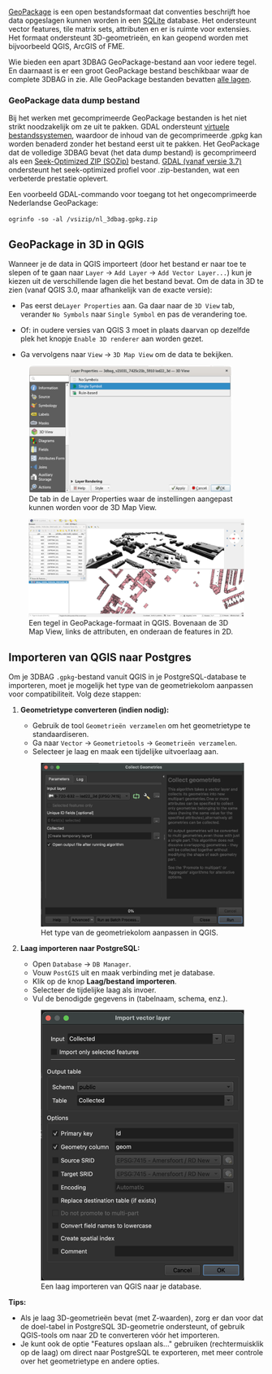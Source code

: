 [GeoPackage](https://www.geopackage.org) is een open bestandsformaat dat conventies beschrijft hoe data opgeslagen kunnen worden in een [SQLite](https://www.sqlite.org/index.html) database. Het ondersteunt vector features, tile matrix sets, attributen en er is ruimte voor extensies. Het formaat ondersteunt 3D-geometrieën, en kan geopend worden met bijvoorbeeld QGIS, ArcGIS of FME.

Wie bieden een apart 3DBAG GeoPackage-bestand aan voor iedere tegel. En daarnaast is er een groot GeoPackage bestand beschikbaar waar de complete 3DBAG in zie. Alle GeoPackage bestanden bevatten [alle lagen](../../schema/layers/#data-layers).

### GeoPackage data dump bestand
Bij het werken met gecomprimeerde GeoPackage bestanden is het niet strikt noodzakelijk om ze uit te pakken.
GDAL ondersteunt [virtuele bestandssystemen](https://gdal.org/user/virtual_file_systems.html#vsizip-zip-archives), waardoor de inhoud van de gecomprimeerde .gpkg kan worden benaderd zonder het bestand eerst uit te pakken.
Het GeoPackage dat de volledige 3DBAG bevat (het data dump bestand) is gecomprimeerd als een [Seek-Optimized ZIP (SOZip)](https://gdal.org/user/virtual_file_systems.html#sozip-seek-optimized-zip) bestand.
[GDAL (vanaf versie 3.7)](https://gdal.org/user/virtual_file_systems.html#sozip-seek-optimized-zip) ondersteunt het seek-optimized profiel voor .zip-bestanden, wat een verbeterde prestatie oplevert.

Een voorbeeld GDAL-commando voor toegang tot het ongecomprimeerde Nederlandse GeoPackage:

`ogrinfo -so -al /vsizip/nl_3dbag.gpkg.zip`

## GeoPackage in 3D in QGIS

Wanneer je de data in QGIS importeert (door het bestand er naar toe te slepen of te gaan naar `Layer` -> `Add Layer` -> `Add Vector Layer...`) kun je kiezen uit de verschillende lagen die het bestand bevat. Om de data in 3D te zien (vanaf QGIS 3.0, maar afhankelijk van de exacte versie):

- Pas eerst de`Layer Properties` aan. Ga daar naar de `3D View` tab, verander `No Symbols` naar `Single Symbol` en pas de verandering toe.
- Of: in oudere versies van QGIS 3 moet in plaats daarvan op dezelfde plek het knopje `Enable 3D renderer` aan worden gezet. 

- Ga vervolgens naar `View` -> `3D Map View` om de data te bekijken.

<figure>
  <a href="../../../images_common/gpkg.png">
    <img src="../../../images_common/gpkg.png" width="400" />
  </a>
  <figcaption>De tab in de Layer Properties waar de instellingen aangepast kunnen worden voor de 3D Map View.</figcaption>
</figure>


<figure>
  <a href="../../../images_common/gpkg2.png">
    <img src="../../../images_common/gpkg2.png" />
  </a>
  <figcaption>Een tegel in GeoPackage-formaat in QGIS. Bovenaan de 3D Map View, links de attributen, en onderaan de features in 2D.</figcaption>
</figure>

## Importeren van QGIS naar Postgres

Om je 3DBAG `.gpkg`-bestand vanuit QGIS in je PostgreSQL-database te importeren, moet je mogelijk het type van de geometriekolom aanpassen voor compatibiliteit. Volg deze stappen:

1. **Geometrietype converteren (indien nodig):**
   - Gebruik de tool `Geometrieën verzamelen` om het geometrietype te standaardiseren.
   - Ga naar `Vector` → `Geometrietools` → `Geometrieën verzamelen`.
   - Selecteer je laag en maak een tijdelijke uitvoerlaag aan.

   <figure>
     <a href="../../../images_common/gpkg3.png">
       <img src="../../../images_common/gpkg3.png" />
     </a>
     <figcaption>Het type van de geometriekolom aanpassen in QGIS.</figcaption>
   </figure>

2. **Laag importeren naar PostgreSQL:**
   - Open `Database` → `DB Manager`.
   - Vouw `PostGIS` uit en maak verbinding met je database.
   - Klik op de knop **Laag/bestand importeren**.
   - Selecteer de tijdelijke laag als invoer.
   - Vul de benodigde gegevens in (tabelnaam, schema, enz.).

   <figure>
     <a href="../../../images_common/gpkg4.png">
       <img src="../../../images_common/gpkg4.png" />
     </a>
     <figcaption>Een laag importeren van QGIS naar je database.</figcaption>
   </figure>

**Tips:**
- Als je laag 3D-geometrieën bevat (met Z-waarden), zorg er dan voor dat de doel-tabel in PostgreSQL 3D-geometrie ondersteunt, of gebruik QGIS-tools om naar 2D te converteren vóór het importeren.
- Je kunt ook de optie "Features opslaan als..." gebruiken (rechtermuisklik op de laag) om direct naar PostgreSQL te exporteren, met meer controle over het geometrietype en andere opties.

